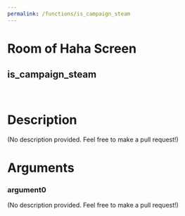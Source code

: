 ```yaml
---
permalink: /functions/is_campaign_steam
---
```

# Room of Haha Screen  
## is_campaign_steam  
&nbsp;  
# Description  
(No description provided. Feel free to make a pull request!) 
&nbsp;  
# Arguments
### argument0
(No description provided. Feel free to make a pull request!)
&nbsp;  


